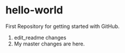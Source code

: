 # hello-world
First Repository for getting started with GitHub.
1. edit_readme changes
2. My master changes are here.
